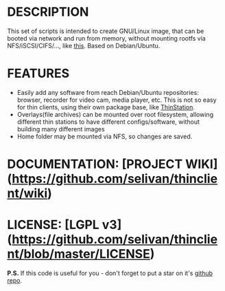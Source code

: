 # DESCRIPTION
This set of scripts is intended to create GNU/Linux image, that can be booted via network and run from memory, without mounting rootfs via NFS/iSCSI/CIFS/..., like [this](https://help.ubuntu.com/community/DisklessUbuntuHowto). Based on Debian/Ubuntu.

# FEATURES
 * Easily add any software from reach Debian/Ubuntu repositories: browser, recorder for video cam, media player, etc. This is not so easy for thin clients, using their own package base, like [ThinStation](http://sourceforge.net/apps/mediawiki/thinstation/index.php?title=Main_Page).
 * Overlays(file archives) can be mounted over root filesystem, allowing different thin stations to have different configs/software, without building many different images
 * Home folder may be mounted via NFS, so changes are saved.

# DOCUMENTATION: [PROJECT WIKI] (https://github.com/selivan/thinclient/wiki)

# LICENSE: [LGPL v3] (https://github.com/selivan/thinclient/blob/master/LICENSE)

**P.S.** If this code is useful for you - don't forget to put a star on it's [github repo](https://github.com/selivan/thinclient).
